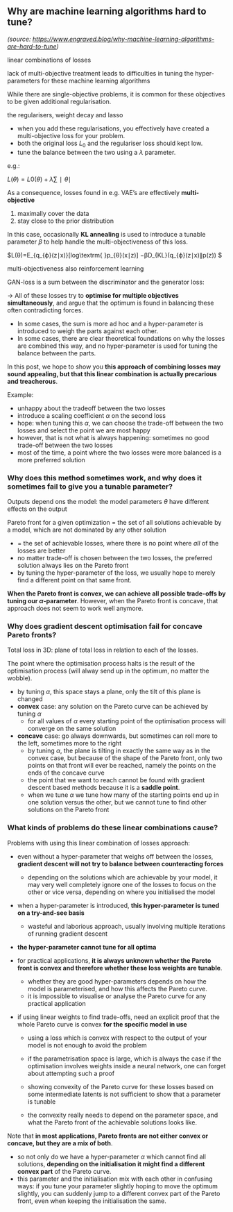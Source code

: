 ## Why are machine learning algorithms hard to tune?

*(source: https://www.engraved.blog/why-machine-learning-algorithms-are-hard-to-tune)*



 linear combinations of losses



lack of multi-objective treatment leads to difficulties in tuning the hyper-parameters for these machine learning algorithms



While there are single-objective problems, it is common for these objectives to be given additional regularisation.



the regularisers, weight decay and lasso

-  when you add these regularisations, you effectively have  created a multi-objective loss for your problem.
-  both the original loss $L_{0}$ and the regulariser loss should kept low.
- tune the balance between the two using a $\lambda$ parameter.

e.g.:

$L(θ)=L0(θ)+λ∑∣θ∣$



As a consequence, losses found in e.g. VAE’s are effectively  **multi-objective**

1)  maximally cover the data
2) stay close to the prior distribution

In this  case, occasionally **KL annealing** is used to introduce a tunable parameter $\beta$ to help handle the multi-objectiveness of this loss.

$L(θ)=E_{q_{ϕ}(z∣x)}[log\textrm{ }p_{θ}(x∣z)] −βD_{KL}(q_{ϕ}(z∣x)∥p(z)) $



multi-objectiveness also reinforcement learning

GAN-loss is a sum between the discriminator and the generator loss:



-> All of these losses try  to **optimise for multiple objectives simultaneously**, and argue that the  optimum is found in balancing these often contradicting forces. 

- In some  cases, the sum is more ad hoc and a hyper-parameter is introduced to  weigh the parts against each other.
- In some cases, there are clear  theoretical foundations on why the losses are combined this way, and no  hyper-parameter is used for tuning the balance between the parts. 



In this post, we hope to show you **this approach of combining losses may  sound appealing, but that this linear combination is actually precarious and treacherous**. 



Example:

- unhappy about the tradeoff  between the two losses
- introduce a scaling coefficient $α$ on the second loss 
- hope:  when tuning this $α$, we can choose the trade-off between the two losses and select the point we are most happy
- however, that is not what is always happening: sometimes no good trade-off between the two losses
- most of the time, a point where  the two losses were more balanced is a more preferred solution



### **Why does this method sometimes work, and why does it sometimes fail to give you a tunable parameter?** 

Outputs depend ons the model: the model parameters $θ$ have different effects on the output

Pareto front for a given optimization = the set of all solutions  achievable by a model, which are not dominated by any other solution

-  = the set of achievable losses, where there is no  point where *all* of the losses are better
- no matter trade-off is chosen between the two losses, the preferred solution  always lies on the Pareto front
- by tuning the hyper-parameter of the loss, we usually hope to merely find a different point on that same  front.

**When the Pareto front is convex, we can  achieve all possible trade-offs by tuning our $α$-parameter**. However, when the Pareto front is concave, that approach does not seem to work well anymore.

### Why does gradient descent optimisation fail for concave Pareto fronts?

Total loss in 3D: plane of total loss in relation to each of the losses.

The point where the optimisation  process halts is the result of the optimisation process (will alway send up in the optimum, no matter the wobble).

- by tuning $α$, this space stays a plane, only the tilt of this plane is changed
- **convex** case: any solution on the Pareto curve can be achieved by tuning $\alpha$
  - for all  values of $α$ every starting point of the optimisation  process will converge on the same solution
- **concave** case: go always downwards, but sometimes can roll more to the left, sometimes more to the right
  - by tuning $α$, the plane is tilting in exactly the same way as in the convex case, but because of the shape of the Pareto front, only two points on that front will ever be reached, namely the points on the ends of the concave  curve
  - the point that we want to reach cannot be found with gradient descent based methods because it is a **saddle  point**.
  - when we tune $α$ we tune how many of the starting points end up in  one solution versus the other, but we cannot tune to find other  solutions on the Pareto front

### What kinds of problems do these linear combinations cause?

Problems with using this linear combination of losses approach:

- even without a hyper-parameter that weighs off between the losses, **gradient descent will not try to balance between counteracting forces**

  - depending on the solutions which are achievable by your model, it may  very well completely ignore one of the losses to focus on the other or  vice versa, depending on where you initialised the model

- when a hyper-parameter is introduced, **this hyper-parameter is tuned on a try-and-see basis**

  - wasteful and laborious approach, usually involving multiple iterations of running gradient  descent

- **the hyper-parameter cannot tune for all optima**

- for practical applications, **it is always unknown whether the Pareto front is convex and therefore whether these loss weights are tunable**. 

  - whether they are good hyper-parameters depends on how the model is  parameterised, and how this affects the Pareto curve.
  - it is  impossible to visualise or analyse the Pareto curve for any practical  application 

- if using linear weights to find trade-offs, need an explicit proof that the  whole Pareto curve is convex **for the specific model in use**

  - using a loss which is convex with respect to the output of your  model is not enough to avoid the problem

  - if the parametrisation space is large, which is always the case if the optimisation involves  weights inside a neural network, one can forget about attempting such a  proof

  - showing convexity of the Pareto  curve for these losses based on some intermediate latents is not  sufficient to show that a parameter is tunable

  - the convexity really  needs to depend on the parameter space, and what the Pareto front of the achievable solutions looks like.

    

Note that  **in most applications, Pareto fronts are not either convex or concave,  but they are a mix of both**. 

- so not only do we have a hyper-parameter $α$ which cannot find all solutions, **depending on the initialisation it  might find a different convex part** of the Pareto curve. 
- this parameter and the initialisation mix with each other in confusing ways: if you tune your parameter slightly  hoping to move the optimum slightly, you can suddenly jump to a  different convex part of the Pareto front, even when keeping the  initialisation the same.

